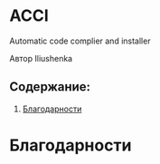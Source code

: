 # ACCI

Automatic code complier and installer

Автор Iliushenka

## Содержание:
1. [Благодарности](#благодарности)


# Благодарности